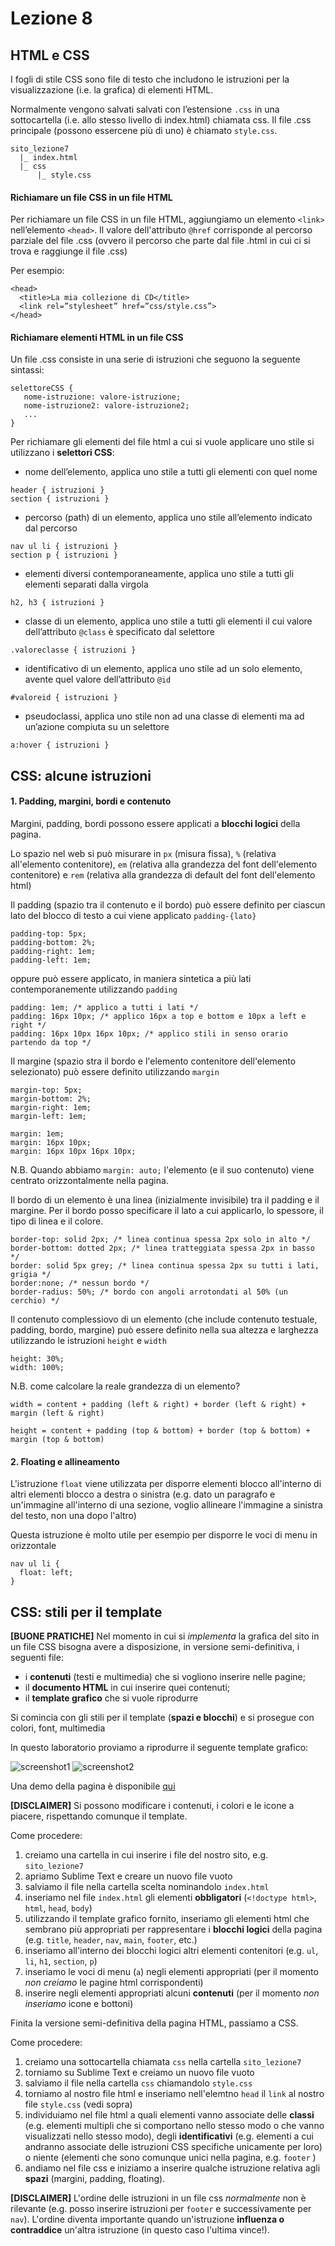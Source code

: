 # Lezione 8

## HTML e CSS

I fogli di stile CSS sono file di testo che includono le istruzioni per la visualizzazione (i.e. la grafica) di elementi HTML.

Normalmente vengono salvati salvati con l’estensione `.css` in una sottocartella (i.e. allo stesso livello di index.html) chiamata css. Il file .css principale (possono essercene più di uno) è chiamato `style.css`.

~~~~
sito_lezione7
  |_ index.html
  |_ css
      |_ style.css
~~~~

#### Richiamare un file CSS in un file HTML

Per richiamare un file CSS in un file HTML, aggiungiamo un elemento `<link>` nell’elemento `<head>`. Il valore dell'attributo `@href` corrisponde al percorso parziale del file .css (ovvero il percorso che parte dal file .html in cui ci si trova e raggiunge il file .css)

Per esempio:

~~~~
<head>
  <title>La mia collezione di CD</title>
  <link rel=”stylesheet” href=”css/style.css”>
</head>
~~~~

#### Richiamare elementi HTML in un file CSS

Un file .css consiste in una serie di istruzioni che seguono la seguente sintassi:

~~~~
selettoreCSS {
   nome-istruzione: valore-istruzione;
   nome-istruzione2: valore-istruzione2;
   ...
}
~~~~

Per richiamare gli elementi del file html a cui si vuole applicare uno stile si utilizzano i **selettori CSS**:

 * nome dell’elemento, applica uno stile a tutti gli elementi con quel nome

 ~~~~
 header { istruzioni }
 section { istruzioni }
 ~~~~

 * percorso (path) di un elemento, applica uno stile all’elemento indicato dal percorso

 ~~~~
 nav ul li { istruzioni }
 section p { istruzioni }
 ~~~~

 * elementi diversi contemporaneamente, applica uno stile a tutti gli elementi separati dalla virgola
 ~~~~
 h2, h3 { istruzioni }
 ~~~~

 * classe di un elemento, applica uno stile a tutti gli elementi il cui valore dell’attributo `@class` è specificato dal selettore

 ~~~~
 .valoreclasse { istruzioni }
 ~~~~

 * identificativo di un elemento, applica uno stile ad un solo elemento, avente quel valore dell’attributo `@id`

 ~~~~
 #valoreid { istruzioni }
 ~~~~

 * pseudoclassi, applica uno stile non ad una classe di elementi ma ad un’azione compiuta su un selettore

 ~~~~
 a:hover { istruzioni }
 ~~~~

## CSS: alcune istruzioni

#### 1. Padding, margini, bordi e contenuto

Margini, padding, bordi possono essere applicati a **blocchi logici** della pagina.

Lo spazio nel web si può misurare in `px` (misura fissa), `%` (relativa all'elemento contenitore), `em` (relativa alla grandezza del font dell'elemento contenitore) e `rem` (relativa alla grandezza di default del font dell'elemento html)

Il padding (spazio tra il contenuto e il bordo) può essere definito per ciascun lato del blocco di testo a cui viene applicato `padding-{lato}`

~~~~
padding-top: 5px;
padding-bottom: 2%;
padding-right: 1em;
padding-left: 1em;
~~~~

oppure può essere applicato, in maniera sintetica a più lati contemporanemente utilizzando `padding`

~~~~
padding: 1em; /* applico a tutti i lati */
padding: 16px 10px; /* applico 16px a top e bottom e 10px a left e right */
padding: 16px 10px 16px 10px; /* applico stili in senso orario partendo da top */
~~~~

Il margine (spazio stra il bordo e l'elemento contenitore dell'elemento selezionato) può essere definito utilizzando `margin`

~~~~
margin-top: 5px;
margin-bottom: 2%;
margin-right: 1em;
margin-left: 1em;

margin: 1em;
margin: 16px 10px;
margin: 16px 10px 16px 10px;
~~~~

N.B. Quando abbiamo `margin: auto;` l'elemento (e il suo contenuto) viene centrato orizzontalmente nella pagina.


Il bordo di un elemento è una linea (inizialmente invisibile) tra il padding e il margine. Per il bordo posso specificare il lato a cui applicarlo, lo spessore, il tipo di linea e il colore.

~~~~
border-top: solid 2px; /* linea continua spessa 2px solo in alto */
border-bottom: dotted 2px; /* linea tratteggiata spessa 2px in basso */
border: solid 5px grey; /* linea continua spessa 2px su tutti i lati, grigia */
border:none; /* nessun bordo */
border-radius: 50%; /* bordo con angoli arrotondati al 50% (un cerchio) */
~~~~

Il contenuto complessiovo di un elemento (che include contenuto testuale, padding, bordo, margine) può essere definito nella sua altezza e larghezza utilizzando le istruzioni `height` e `width`

~~~~
height: 30%;
width: 100%;
~~~~

N.B. come calcolare la reale grandezza di un elemento?

~~~~
width = content + padding (left & right) + border (left & right) + margin (left & right)

height = content + padding (top & bottom) + border (top & bottom) + margin (top & bottom)
~~~~

#### 2. Floating e allineamento

L'istruzione `float` viene utilizzata per disporre elementi blocco all'interno di altri elementi blocco a destra o sinistra (e.g. dato un paragrafo e un'immagine all'interno di una sezione, voglio allineare l'immagine a sinistra del testo, non una dopo l'altro)

Questa istruzione è molto utile per esempio per disporre le voci di menu in orizzontale

~~~~
nav ul li {
  float: left;
}
~~~~



## CSS: stili per il template

**[BUONE PRATICHE]** Nel momento in cui si _implementa_ la grafica del sito in un file CSS bisogna avere a disposizione, in versione semi-definitiva, i seguenti file:

 * i **contenuti** (testi e multimedia) che si vogliono inserire nelle pagine;
 * il **documento HTML** in cui inserire quei contenuti;
 * il **template grafico** che si vuole riprodurre

Si comincia con gli stili per il template (**spazi e blocchi**) e si prosegue con colori, font, multimedia

In questo laboratorio proviamo a riprodurre il seguente template grafico:

![screenshot1](screenshot1.png)
![screenshot2](screenshot2.png)

Una demo della pagina è disponibile [qui](https://templated.co/undeviating)

**[DISCLAIMER]** Si possono modificare i contenuti, i colori e le icone a piacere, rispettando comunque il template.

Come procedere:

 1. creiamo una cartella in cui inserire i file del nostro sito, e.g. `sito_lezione7`
 2. apriamo Sublime Text e creare un nuovo file vuoto
 3. salviamo il file nella cartella scelta nominandolo `index.html`
 4. inseriamo nel file `index.html` gli elementi **obbligatori** (`<!doctype html>`, `html`, `head`, `body`)
 5. utilizzando il template grafico fornito, inseriamo gli elementi html che sembrano più appropriati per rappresentare i **blocchi logici** della pagina (e.g. `title`, `header`, `nav`, `main`, `footer`, etc.)
 6. inseriamo all'interno dei blocchi logici altri elementi contenitori (e.g. `ul`, `li`, `h1`, `section`, `p`)
 7. inseriamo le voci di menu (`a`) negli elementi appropriati (per il momento _non creiamo_ le pagine html corrispondenti)
 8. inserire negli elementi appropriati alcuni **contenuti** (per il momento _non inseriamo_ icone e bottoni)

Finita la versione semi-definitiva della pagina HTML, passiamo a CSS.

Come procedere:

 1. creiamo una sottocartella chiamata `css` nella cartella `sito_lezione7`
 2. torniamo su Sublime Text e creiamo un nuovo file vuoto
 3. salviamo il file nella cartella `css` chiamandolo `style.css`
 4. torniamo al nostro file html e inseriamo nell'elemtno `head` il `link` al nostro file `style.css` (vedi sopra)
 5. individuiamo nel file html a quali elementi vanno associate delle **classi** (e.g. elementi multipli che si comportano nello stesso modo o che vanno visualizzati nello stesso modo), degli **identificativi** (e.g. elementi a cui andranno associate delle istruzioni CSS specifiche unicamente per loro) o niente (elementi che sono comunque unici nella pagina, e.g. `footer` )
 6. andiamo nel file css e iniziamo a inserire qualche istruzione relativa agli **spazi** (margini, padding, floating).

**[DISCLAIMER]** L'ordine delle istruzioni in un file css _normalmente_ non è rilevante (e.g. posso inserire istruzioni per `footer` e successivamente per `nav`). L'ordine diventa importante quando un'istruzione **influenza o contraddice** un'altra istruzione (in questo caso l'ultima vince!).
